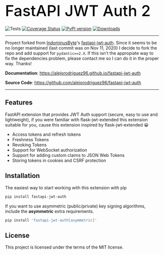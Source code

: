 <h1 align="left" style="margin-bottom: 20px; font-weight: 500; font-size: 50px; color: black;">
  FastAPI JWT Auth 2
</h1>

![Tests](https://github.com/alejorodriguez96/fastapi-jwt-auth/workflows/Tests/badge.svg)
[![Coverage Status](https://coveralls.io/repos/github/alejorodriguez96/fastapi-jwt-auth/badge.svg?branch=master)](https://coveralls.io/github/alejorodriguez96/fastapi-jwt-auth?branch=master)
[![PyPI version](https://badge.fury.io/py/fastapi-jwt-auth.svg)](https://badge.fury.io/py/fastapi-jwt-auth)
[![Downloads](https://static.pepy.tech/personalized-badge/fastapi-jwt-auth?period=total&units=international_system&left_color=grey&right_color=brightgreen&left_text=Downloads)](https://pepy.tech/project/fastapi-jwt-auth)

---

Proyect forked from [IndominusByte](https://github.com/IndominusByte)'s [fastapi-jwt-auth](https://github.com/IndominusByte/fastapi-jwt-auth). Since it seems to be no longer maintained (last commit was on Nov 11, 2020) I decide to fork the repo and add support for `pydantic==2.X`. If this isn't the appropiate way to fix the dependencies problem, please contact me so I can do it in the proper way. Thanks!

**Documentation**: <a href="https://alejorodriguez96.github.io/fastapi-jwt-auth" target="_blank">https://alejorodriguez96.github.io/fastapi-jwt-auth</a>

**Source Code**: <a href="https://github.com/alejorodriguez96/fastapi-jwt-auth" target="_blank">https://github.com/alejorodriguez96/fastapi-jwt-auth</a>

---

## Features
FastAPI extension that provides JWT Auth support (secure, easy to use and lightweight), if you were familiar with flask-jwt-extended this extension suitable for you, cause this extension inspired by flask-jwt-extended 😀

- Access tokens and refresh tokens
- Freshness Tokens
- Revoking Tokens
- Support for WebSocket authorization
- Support for adding custom claims to JSON Web Tokens
- Storing tokens in cookies and CSRF protection

## Installation
The easiest way to start working with this extension with pip

```bash
pip install fastapi-jwt-auth
```

If you want to use asymmetric (public/private) key signing algorithms, include the <b>asymmetric</b> extra requirements.
```bash
pip install 'fastapi-jwt-auth[asymmetric]'
```

## License
This project is licensed under the terms of the MIT license.
